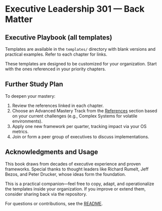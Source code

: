 # Executive Leadership 301 — Back Matter

## Executive Playbook (all templates)

Templates are available in the `templates/` directory with blank versions and practical examples. Refer to each chapter for links.

These templates are designed to be customized for your organization. Start with the ones referenced in your priority chapters.

## Further Study Plan
To deepen your mastery:
1. Review the references linked in each chapter.
2. Choose an Advanced Mastery Track from the [References](executive_leadership_301_references.md) section based on your current challenges (e.g., Complex Systems for volatile environments).
3. Apply one new framework per quarter, tracking impact via your OS metrics.
4. Join or form a peer group of executives to discuss implementations.

## Acknowledgments and Usage
This book draws from decades of executive experience and proven frameworks. Special thanks to thought leaders like Richard Rumelt, Jeff Bezos, and Peter Drucker, whose ideas form the foundation.

This is a practical companion—feel free to copy, adapt, and operationalize the templates inside your organization. If you improve or extend them, consider sharing back via the repository.

For questions or contributions, see the [README](README.md).


